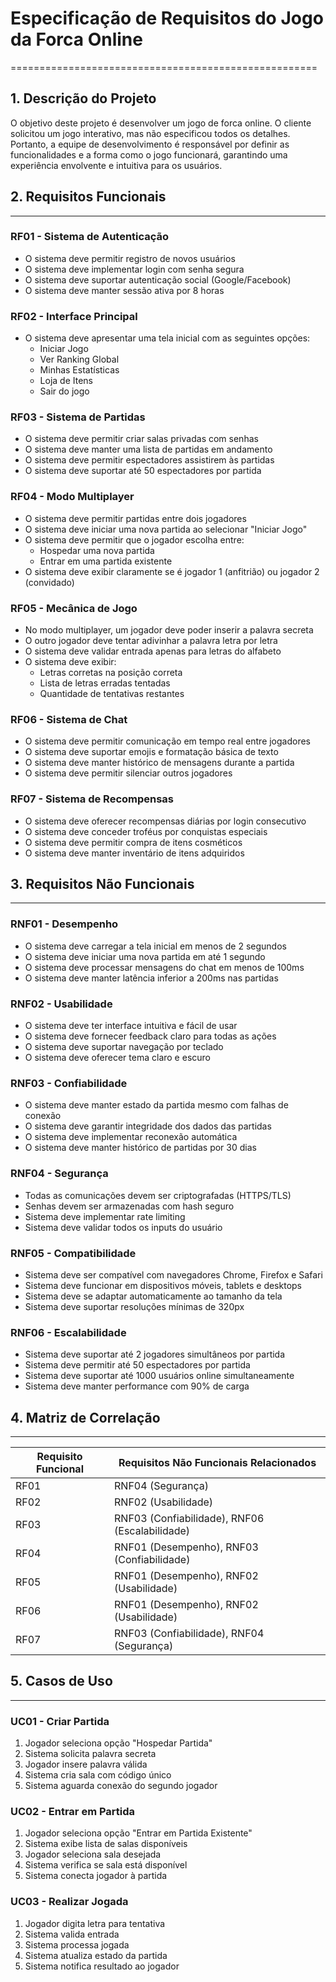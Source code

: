 # Especificação de Requisitos do Jogo da Forca Online
=====================================================

## 1. Descrição do Projeto
O objetivo deste projeto é desenvolver um jogo de forca online. O cliente solicitou um jogo interativo, mas não especificou todos os detalhes. Portanto, a equipe de desenvolvimento é responsável por definir as funcionalidades e a forma como o jogo funcionará, garantindo uma experiência envolvente e intuitiva para os usuários.



## 2. Requisitos Funcionais
------------------------

### RF01 - Sistema de Autenticação
- O sistema deve permitir registro de novos usuários
- O sistema deve implementar login com senha segura
- O sistema deve suportar autenticação social (Google/Facebook)
- O sistema deve manter sessão ativa por 8 horas

### RF02 - Interface Principal
- O sistema deve apresentar uma tela inicial com as seguintes opções:
  * Iniciar Jogo
  * Ver Ranking Global
  * Minhas Estatísticas
  * Loja de Itens
  * Sair do jogo

### RF03 - Sistema de Partidas
- O sistema deve permitir criar salas privadas com senhas
- O sistema deve manter uma lista de partidas em andamento
- O sistema deve permitir espectadores assistirem às partidas
- O sistema deve suportar até 50 espectadores por partida

### RF04 - Modo Multiplayer
- O sistema deve permitir partidas entre dois jogadores
- O sistema deve iniciar uma nova partida ao selecionar "Iniciar Jogo"
- O sistema deve permitir que o jogador escolha entre:
  * Hospedar uma nova partida
  * Entrar em uma partida existente
- O sistema deve exibir claramente se é jogador 1 (anfitrião) ou jogador 2 (convidado)

### RF05 - Mecânica de Jogo
- No modo multiplayer, um jogador deve poder inserir a palavra secreta
- O outro jogador deve tentar adivinhar a palavra letra por letra
- O sistema deve validar entrada apenas para letras do alfabeto
- O sistema deve exibir:
  * Letras corretas na posição correta
  * Lista de letras erradas tentadas
  * Quantidade de tentativas restantes

### RF06 - Sistema de Chat
- O sistema deve permitir comunicação em tempo real entre jogadores
- O sistema deve suportar emojis e formatação básica de texto
- O sistema deve manter histórico de mensagens durante a partida
- O sistema deve permitir silenciar outros jogadores

### RF07 - Sistema de Recompensas
- O sistema deve oferecer recompensas diárias por login consecutivo
- O sistema deve conceder troféus por conquistas especiais
- O sistema deve permitir compra de itens cosméticos
- O sistema deve manter inventário de itens adquiridos

## 3. Requisitos Não Funcionais
---------------------------

### RNF01 - Desempenho
- O sistema deve carregar a tela inicial em menos de 2 segundos
- O sistema deve iniciar uma nova partida em até 1 segundo
- O sistema deve processar mensagens do chat em menos de 100ms
- O sistema deve manter latência inferior a 200ms nas partidas

### RNF02 - Usabilidade
- O sistema deve ter interface intuitiva e fácil de usar
- O sistema deve fornecer feedback claro para todas as ações
- O sistema deve suportar navegação por teclado
- O sistema deve oferecer tema claro e escuro

### RNF03 - Confiabilidade
- O sistema deve manter estado da partida mesmo com falhas de conexão
- O sistema deve garantir integridade dos dados das partidas
- O sistema deve implementar reconexão automática
- O sistema deve manter histórico de partidas por 30 dias

### RNF04 - Segurança
- Todas as comunicações devem ser criptografadas (HTTPS/TLS)
- Senhas devem ser armazenadas com hash seguro
- Sistema deve implementar rate limiting
- Sistema deve validar todos os inputs do usuário

### RNF05 - Compatibilidade
- Sistema deve ser compatível com navegadores Chrome, Firefox e Safari
- Sistema deve funcionar em dispositivos móveis, tablets e desktops
- Sistema deve se adaptar automaticamente ao tamanho da tela
- Sistema deve suportar resoluções mínimas de 320px

### RNF06 - Escalabilidade
- Sistema deve suportar até 2 jogadores simultâneos por partida
- Sistema deve permitir até 50 espectadores por partida
- Sistema deve suportar até 1000 usuários online simultaneamente
- Sistema deve manter performance com 90% de carga

## 4. Matriz de Correlação
---------------------------

| Requisito Funcional | Requisitos Não Funcionais Relacionados |
|--------------------|----------------------------------------|
| RF01               | RNF04 (Segurança)                      |
| RF02               | RNF02 (Usabilidade)                    |
| RF03               | RNF03 (Confiabilidade), RNF06 (Escalabilidade) |
| RF04               | RNF01 (Desempenho), RNF03 (Confiabilidade)    |
| RF05               | RNF01 (Desempenho), RNF02 (Usabilidade)      |
| RF06               | RNF01 (Desempenho), RNF02 (Usabilidade)      |
| RF07               | RNF03 (Confiabilidade), RNF04 (Segurança)     |

## 5. Casos de Uso
--------------

### UC01 - Criar Partida
1. Jogador seleciona opção "Hospedar Partida"
2. Sistema solicita palavra secreta
3. Jogador insere palavra válida
4. Sistema cria sala com código único
5. Sistema aguarda conexão do segundo jogador

### UC02 - Entrar em Partida
1. Jogador seleciona opção "Entrar em Partida Existente"
2. Sistema exibe lista de salas disponíveis
3. Jogador seleciona sala desejada
4. Sistema verifica se sala está disponível
5. Sistema conecta jogador à partida

### UC03 - Realizar Jogada
1. Jogador digita letra para tentativa
2. Sistema valida entrada
3. Sistema processa jogada
4. Sistema atualiza estado da partida
5. Sistema notifica resultado ao jogador


